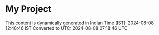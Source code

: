 # My Project

This content is dynamically generated in Indian Time (IST): 2024-08-08 12:48:46 IST
Converted to UTC: 2024-08-08 07:18:46 UTC
